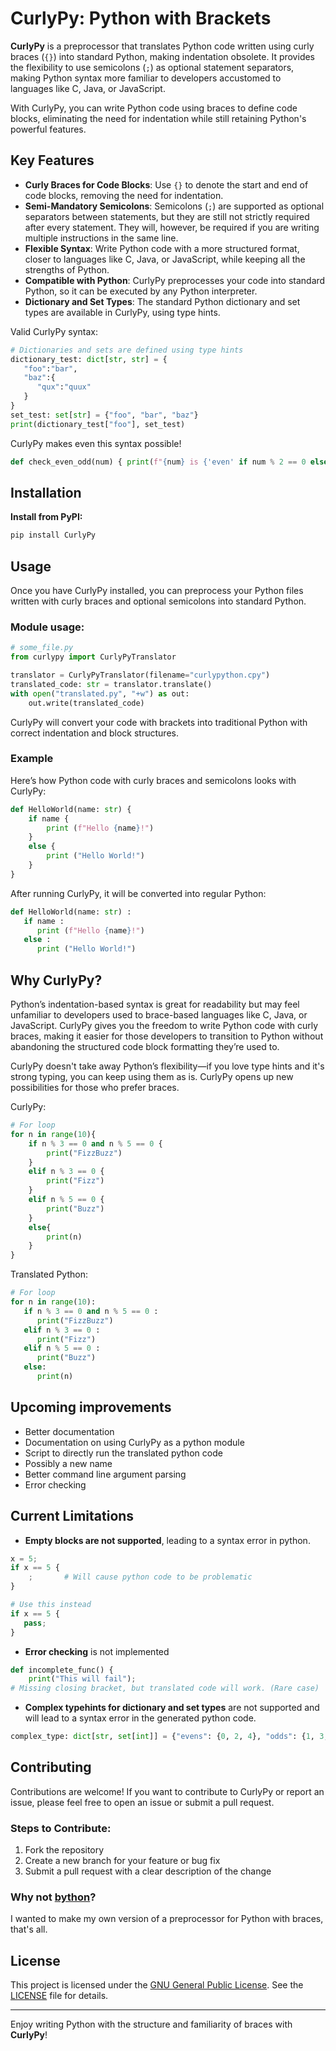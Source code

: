 # CurlyPy: Python with Brackets

**CurlyPy** is a preprocessor that translates Python code written using curly braces (`{}`) into standard Python, making indentation obsolete. It provides the flexibility to use semicolons (`;`) as optional statement separators, making Python syntax more familiar to developers accustomed to languages like C, Java, or JavaScript.

With CurlyPy, you can write Python code using braces to define code blocks, eliminating the need for indentation while still retaining Python's powerful features.

## Key Features

- **Curly Braces for Code Blocks**: Use `{}` to denote the start and end of code blocks, removing the need for indentation.
- **Semi-Mandatory Semicolons**: Semicolons (`;`) are supported as optional separators between statements, but they are still not strictly required after every statement. They will, however, be required if you are writing multiple instructions in the same line.
- **Flexible Syntax**: Write Python code with a more structured format, closer to languages like C, Java, or JavaScript, while keeping all the strengths of Python.
- **Compatible with Python**: CurlyPy preprocesses your code into standard Python, so it can be executed by any Python interpreter.
- **Dictionary and Set Types**: The standard Python dictionary and set types are available in CurlyPy, using type hints.


Valid CurlyPy syntax:
```python
# Dictionaries and sets are defined using type hints
dictionary_test: dict[str, str] = {
   "foo":"bar", 
   "baz":{
      "qux":"quux"
   }
}
set_test: set[str] = {"foo", "bar", "baz"}
print(dictionary_test["foo"], set_test)
```

CurlyPy makes even this syntax possible!
```python
def check_even_odd(num) { print(f"{num} is {'even' if num % 2 == 0 else 'odd'};"); }; check_even_odd(10); check_even_odd(7);
```

## Installation

**Install from PyPI:**

```bash
pip install CurlyPy
```

## Usage

Once you have CurlyPy installed, you can preprocess your Python files written with curly braces and optional semicolons into standard Python.

### Module usage:
```python
# some_file.py
from curlypy import CurlyPyTranslator

translator = CurlyPyTranslator(filename="curlypython.cpy")
translated_code: str = translator.translate()
with open("translated.py", "+w") as out:
    out.write(translated_code)

```

CurlyPy will convert your code with brackets into traditional Python with correct indentation and block structures.

### Example

Here’s how Python code with curly braces and semicolons looks with CurlyPy:

```python
def HelloWorld(name: str) {
	if name {
		print (f"Hello {name}!")
	}
	else {
		print ("Hello World!")
	}
}
```

After running CurlyPy, it will be converted into regular Python:

```python
def HelloWorld(name: str) :
   if name :
      print (f"Hello {name}!")
   else :
      print ("Hello World!")
```

## Why CurlyPy?

Python’s indentation-based syntax is great for readability but may feel unfamiliar to developers used to brace-based languages like C, Java, or JavaScript. CurlyPy gives you the freedom to write Python code with curly braces, making it easier for those developers to transition to Python without abandoning the structured code block formatting they’re used to.

CurlyPy doesn't take away Python’s flexibility—if you love type hints and it's strong typing, you can keep using them as is. CurlyPy opens up new possibilities for those who prefer braces.

CurlyPy:
```python
# For loop
for n in range(10){
    if n % 3 == 0 and n % 5 == 0 {
        print("FizzBuzz")
	}
    elif n % 3 == 0 {
		print("Fizz")
	}
    elif n % 5 == 0 {
		print("Buzz")
	}
    else{
        print(n)
	}
}
```
Translated Python:
```python
# For loop
for n in range(10):
   if n % 3 == 0 and n % 5 == 0 :
      print("FizzBuzz")
   elif n % 3 == 0 :
      print("Fizz")
   elif n % 5 == 0 :
      print("Buzz")
   else:
      print(n)
```


## Upcoming improvements
- Better documentation
- Documentation on using CurlyPy as a python module
- Script to directly run the translated python code
- Possibly a new name
- Better command line argument parsing
- Error checking

## Current Limitations

- **Empty blocks are not supported**, leading to a syntax error in python.
```python
x = 5;
if x == 5 {
    ;       # Will cause python code to be problematic
}

# Use this instead
if x == 5 {
   pass;
}
```

- **Error checking** is not implemented
```python
def incomplete_func() {
    print("This will fail");
# Missing closing bracket, but translated code will work. (Rare case)
```

- **Complex typehints for dictionary and set types** are not supported and will lead to a syntax error in the generated python code.
```python
complex_type: dict[str, set[int]] = {"evens": {0, 2, 4}, "odds": {1, 3, 5}};  # Complex type hint with sets and dicts
```



## Contributing

Contributions are welcome! If you want to contribute to CurlyPy or report an issue, please feel free to open an issue or submit a pull request.

### Steps to Contribute:

1. Fork the repository
2. Create a new branch for your feature or bug fix
3. Submit a pull request with a clear description of the change

### Why not [bython](https://github.com/mathialo/bython)?
I wanted to make my own version of a preprocessor for Python with braces, that's all. 

## License

This project is licensed under the [GNU General Public License](https://www.gnu.org/licenses/gpl-3.0.en.html). See the [LICENSE](LICENSE) file for details.

---

Enjoy writing Python with the structure and familiarity of braces with **CurlyPy**!